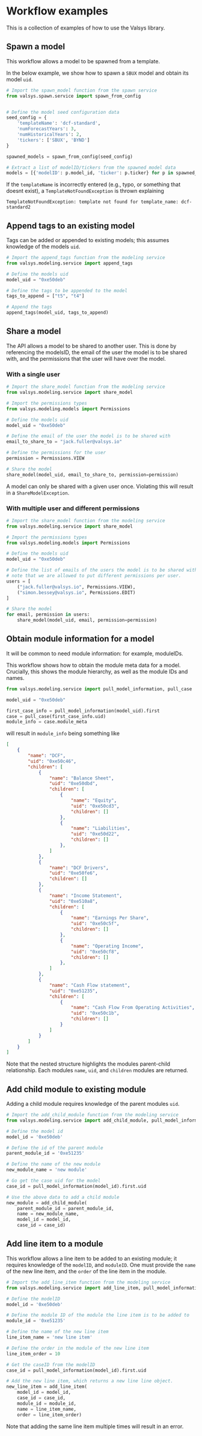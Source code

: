 # Workflow examples

This is a collection of examples of how to use the Valsys library.

## Spawn a model
This workflow allows a model to be spawned from a template.

In the below example, we show how to spawn a `SBUX` model and obtain its model `uid`. 


```python linenums="1"
# Import the spawn_model function from the spawn service
from valsys.spawn.service import spawn_from_config


# Define the model seed configuration data
seed_config = {
    'templateName': 'dcf-standard',
    'numForecastYears': 3,
    'numHistoricalYears': 2,
    'tickers': ['SBUX', 'BYND']
}

spawned_models = spawn_from_config(seed_config)

# Extract a list of modelID/tickers from the spawned model data
models = [{'modelID': p.model_id, 'ticker': p.ticker} for p in spawned_models]
```

If the `templateName` is incorrectly entered (e.g., typo, or something that doesnt exist), a `TemplateNotFoundException` is thrown explaining 
```
TemplateNotFoundException: template not found for template_name: dcf-standard2
```

## Append tags to an existing model
Tags can be added or appended to existing models; this assumes knowledge of the models `uid`.
```python linenums="1" 
# Import the append_tags function from the modeling service
from valsys.modeling.service import append_tags

# Define the models uid
model_uid = "0xe50deb"

# Define the tags to be appended to the model
tags_to_append = ["t5", "t4"]

# Append the tags
append_tags(model_uid, tags_to_append)
```

## Share a model
The API allows a model to be shared to another user. This is done by referencing the modelsID, the email of the user the model is to be shared with, and the permissions that the user will have over the model.
### With a single user
```python linenums="1"
# Import the share_model function from the modeling service
from valsys.modeling.service import share_model

# Import the permissions types 
from valsys.modeling.models import Permissions

# Define the models uid
model_uid = "0xe50deb"

# Define the email of the user the model is to be shared with
email_to_share_to = "jack.fuller@valsys.io"

# Define the permissions for the user
permission = Permissions.VIEW

# Share the model
share_model(model_uid, email_to_share_to, permission=permission)
```
A model can only be shared with a given user once. Violating this will result in a `ShareModelException`.
### With multiple user and different permissions
```python linenums="1"
# Import the share_model function from the modeling service
from valsys.modeling.service import share_model

# Import the permissions types 
from valsys.modeling.models import Permissions

# Define the models uid
model_uid = "0xe50deb"

# Define the list of emails of the users the model is to be shared with;
# note that we are allowed to put different permissions per user.
users = [
    ("jack.fuller@valsys.io", Permissions.VIEW),
    ("simon.bessey@valsys.io", Permissions.EDIT)
]

# Share the model
for email, permission in users:
    share_model(model_uid, email, permission=permission)
```

## Obtain module information for a model

It will be common to need module information: for example, moduleIDs.

This workflow shows how to obtain the module meta data for a model. Crucially, this shows the module hierarchy, as well as the module IDs and names.

```python linenums="1"
from valsys.modeling.service import pull_model_information, pull_case

model_uid = "0xe50deb"

first_case_info = pull_model_information(model_uid).first
case = pull_case(first_case_info.uid)
module_info = case.module_meta
```
will result in `module_info` being something like
```json linenums="1"
[
    {
        "name": "DCF", 
        "uid": "0xe50c46", 
        "children": [
            {
                "name": "Balance Sheet", 
                "uid": "0xe50dbd", 
                "children": [
                    {
                        "name": "Equity", 
                        "uid": "0xe50cd3", 
                        "children": []
                    }, 
                    {
                        "name": "Liabilities", 
                        "uid": "0xe50d22", 
                        "children": []
                    }, 
                ]
            }, 
            {
                "name": "DCF Drivers", 
                "uid": "0xe50fe6", 
                "children": []
            }, 
            {
                "name": "Income Statement", 
                "uid": "0xe510a8", 
                "children": [
                    {
                        "name": "Earnings Per Share", 
                        "uid": "0xe50c5f", 
                        "children": []
                    }, 
                    {
                        "name": "Operating Income", 
                        "uid": "0xe50cf8", 
                        "children": []
                    }, 
                ]
            },
            {
                "name": "Cash Flow statement", 
                "uid": "0xe51235", 
                "children": [
                    {
                        "name": "Cash Flow From Operating Activities", 
                        "uid": "0xe50c1b", 
                        "children": []
                    }
                ]
            }
        ]
    }
]

```
Note that the nested structure highlights the modules parent-child relationship. Each modules `name`, `uid`, and `children` modules are returned.

## Add child module to existing module
Adding a child module requires knowledge of the parent modules `uid`.
```python linenums="1"
# Import the add_child_module function from the modeling service
from valsys.modeling.service import add_child_module, pull_model_information

# Define the model id
model_id = '0xe50deb'

# Define the id of the parent module
parent_module_id = '0xe51235'

# Define the name of the new module
new_module_name = 'new module'

# Go get the case uid for the model
case_id = pull_model_information(model_id).first.uid

# Use the above data to add a child module
new_module = add_child_module(
    parent_module_id = parent_module_id, 
    name = new_module_name, 
    model_id = model_id, 
    case_id = case_id)
```

## Add line item to a module
This workflow allows a line item to be added to an existing module; it requires knowledge of the `modelID`, and `moduleID`. One must provide the `name` of the new line item, and the `order` of the line item in the module.
```python linenums="1"
# Import the add_line_item function from the modeling service
from valsys.modeling.service import add_line_item, pull_model_information

# Define the modelID
model_id = '0xe50deb'

# Define the module ID of the module the line item is to be added to
module_id = '0xe51235'

# Define the name of the new line item
line_item_name = 'new line item'

# Define the order in the module of the new line item
line_item_order = 10

# Get the caseID from the modelID
case_id = pull_model_information(model_id).first.uid

# Add the new line item, which returns a new line line object.
new_line_item = add_line_item(
    model_id = model_id, 
    case_id = case_id, 
    module_id = module_id, 
    name = line_item_name, 
    order = line_item_order)
```
Note that adding the same line item multiple times will result in an error.